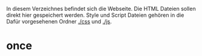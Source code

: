 In diesem Verzeichnes befindet sich die Webseite. 
Die HTML Dateien sollen direkt hier gespeichert werden. 
Style und Script Dateien gehören in die Dafür vorgesehenen Ordner [./css](css) und [./js](js).
# once
